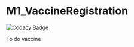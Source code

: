 # M1_VaccineRegistration

[![Codacy Badge](https://api.codacy.com/project/badge/Grade/69841361905a4385acc096c9d8afbeb7)](https://app.codacy.com/gh/dhivya0/M1_VaccineRegistration?utm_source=github.com&utm_medium=referral&utm_content=dhivya0/M1_VaccineRegistration&utm_campaign=Badge_Grade_Settings)

To do vaccine
